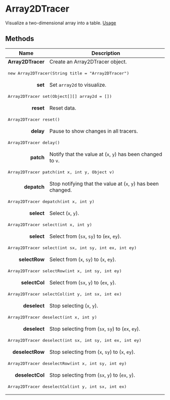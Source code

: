 # Array2DTracer

Visualize a two-dimensional array into a table. [Usage](https://github.com/search?q=Array2DTracer+repo%3Aalgorithm-visualizer%2Falgorithms&type=Code)

## Methods

<table>
  <thead>
    <tr>
      <th>Name</th>
      <th>Description</th>
    </tr>
  </thead>
  <tbody>
    <tr>
      <td align="right"><b>Array2DTracer</b></td>
      <td>Create an Array2DTracer object.</td>
    </tr>
    <tr>
      <td class={code} colspan="2">
        <pre lang="java">new Array2DTracer(String title = "Array2DTracer")</pre>
      </td>
    </tr>
    <tr>
      <td align="right"><b>set</b></td>
      <td>Set <code>array2d</code> to visualize.</td>
    </tr>
    <tr>
      <td class={code} colspan="2">
        <pre lang="java">Array2DTracer set(Object[][] array2d = [])</pre>
      </td>
    </tr>
    <tr>
      <td align="right"><b>reset</b></td>
      <td>Reset data.</td>
    </tr>
    <tr>
      <td class={code} colspan="2">
        <pre lang="java">Array2DTracer reset()</pre>
      </td>
    </tr>
    <tr>
      <td align="right"><b>delay</b></td>
      <td>Pause to show changes in all tracers.</td>
    </tr>
    <tr>
      <td class={code} colspan="2">
        <pre lang="java">Array2DTracer delay()</pre>
      </td>
    </tr>
    <tr>
      <td align="right"><b>patch</b></td>
      <td>Notify that the value at (<code>x</code>, <code>y</code>) has been changed to <code>v</code>.</td>
    </tr>
    <tr>
      <td class={code} colspan="2">
        <pre lang="java">Array2DTracer patch(int x, int y, Object v)</pre>
      </td>
    </tr>
    <tr>
      <td align="right"><b>depatch</b></td>
      <td>Stop notifying that the value at (<code>x</code>, <code>y</code>) has been changed.</td>
    </tr>
    <tr>
      <td class={code} colspan="2">
        <pre lang="java">Array2DTracer depatch(int x, int y)</pre>
      </td>
    </tr>
    <tr>
      <td align="right"><b>select</b></td>
      <td>Select (<code>x</code>, <code>y</code>).</td>
    </tr>
    <tr>
      <td class={code} colspan="2">
        <pre lang="java">Array2DTracer select(int x, int y)</pre>
      </td>
    </tr>
    <tr>
      <td align="right"><b>select</b></td>
      <td>Select from (<code>sx</code>, <code>sy</code>) to (<code>ex</code>, <code>ey</code>).</td>
    </tr>
    <tr>
      <td class={code} colspan="2">
        <pre lang="java">Array2DTracer select(int sx, int sy, int ex, int ey)</pre>
      </td>
    </tr>
    <tr>
      <td align="right"><b>selectRow</b></td>
      <td>Select from (<code>x</code>, <code>sy</code>) to (<code>x</code>, <code>ey</code>).</td>
    </tr>
    <tr>
      <td class={code} colspan="2">
        <pre lang="java">Array2DTracer selectRow(int x, int sy, int ey)</pre>
      </td>
    </tr>
    <tr>
      <td align="right"><b>selectCol</b></td>
      <td>Select from (<code>sx</code>, <code>y</code>) to (<code>ex</code>, <code>y</code>).</td>
    </tr>
    <tr>
      <td class={code} colspan="2">
        <pre lang="java">Array2DTracer selectCol(int y, int sx, int ex)</pre>
      </td>
    </tr>
    <tr>
      <td align="right"><b>deselect</b></td>
      <td>Stop selecting (<code>x</code>, <code>y</code>).</td>
    </tr>
    <tr>
      <td class={code} colspan="2">
        <pre lang="java">Array2DTracer deselect(int x, int y)</pre>
      </td>
    </tr>
    <tr>
      <td align="right"><b>deselect</b></td>
      <td>Stop selecting from (<code>sx</code>, <code>sy</code>) to (<code>ex</code>, <code>ey</code>).</td>
    </tr>
    <tr>
      <td class={code} colspan="2">
        <pre lang="java">Array2DTracer deselect(int sx, int sy, int ex, int ey)</pre>
      </td>
    </tr>
    <tr>
      <td align="right"><b>deselectRow</b></td>
      <td>Stop selecting from (<code>x</code>, <code>sy</code>) to (<code>x</code>, <code>ey</code>).</td>
    </tr>
    <tr>
      <td class={code} colspan="2">
        <pre lang="java">Array2DTracer deselectRow(int x, int sy, int ey)</pre>
      </td>
    </tr>
    <tr>
      <td align="right"><b>deselectCol</b></td>
      <td>Stop selecting from (<code>sx</code>, <code>y</code>) to (<code>ex</code>, <code>y</code>).</td>
    </tr>
    <tr>
      <td class={code} colspan="2">
        <pre lang="java">Array2DTracer deselectCol(int y, int sx, int ex)</pre>
      </td>
    </tr>
  </tbody>
</table>